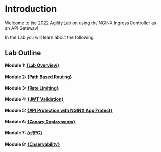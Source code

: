 # Introduction

Welcome to the 2022 Agility Lab on using the NGINX Ingress Controller as an API Gateway!

In the Lab you will learn about the following

## Lab Outline

#### Module 1: [{Lab Overview}](module1/readme.md)

#### Module 2: [{Path Based Routing}](module2/readme.md)
#### Module 3: [{Rate Limiting}](module3/readme.md)

#### Module 4: [{JWT Validation}](module4/readme.md)
#### Module 5: [{API Protection with NGINX App Protect}](module5/readme.md)

#### Module 6: [{Canary Deployments}](module6/readme.md)
#### Module 7: [{gRPC}](module7/readme.md)

#### Module 8: [{Observability}](module8/readme.md)